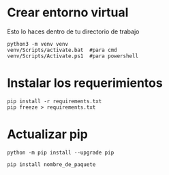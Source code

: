 # Crear entorno virtual
Esto lo haces dentro de tu directorio de trabajo

```
python3 -m venv venv
venv/Scripts/activate.bat  #para cmd
venv/Scripts/Activate.ps1  #para powershell
```

# Instalar los requerimientos

```
pip install -r requirements.txt
pip freeze > requirements.txt
```

# Actualizar pip
```
python -m pip install --upgrade pip
```

```
pip install nombre_de_paquete
```
